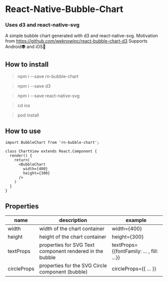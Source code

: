 # React-Native-Bubble-Chart
### Uses d3 and react-native-svg

A simple bubble chart generated with d3 and react-native-svg. Motivation from https://github.com/weknowinc/react-bubble-chart-d3
Supports Android:alien: and iOS:iphone:


## How to install
> npm i --save rn-bubble-chart

> npm i --save d3

> npm i --save react-native-svg

> cd ios

> pod install


## How to use
```
import BubbleChart from 'rn-bubble-chart';

class ChartView extends React.Component {
  render() {
    return(
      <BubbleChart
        width={400}
        height={300}
      />
    )
  }
}
```

## Properties
| name  | description | example
| ------------- | ------------- | ------------- |
| width  | width of the chart container  | width={400}  |
| height  | height of the chart container  | height={300}  |
| textProps | properties for SVG Text component rendered in the bubble | textProps={{fontFamily: ... , fill: ...}} |
| circleProps | properties for the SVG Circle component (bubble) | circleProps={{ ... }} |
